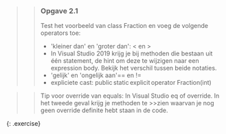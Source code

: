 >>### Opgave 2.1
>>Test het voorbeeld van class Fraction en voeg de volgende operators toe: 
>>- 'kleiner dan' en 'groter dan': < en >
>>- In Visual Studio 2019 krijg je bij methoden die bestaan uit één statement, de hint om deze te wijzigen naar een expression body. Bekijk het verschil tussen beide notaties.
>>- 'gelijk' en 'ongelijk aan'== en != 
>>- expliciete cast: public static explicit operator Fraction(int) 

>>Tip voor override van equals: In Visual Studio eq<tab><tab> of override<spatie>. In het tweede geval krijg je methoden te >>zien waarvan je nog geen override definite hebt staan in de code. 

{: .exercise}
